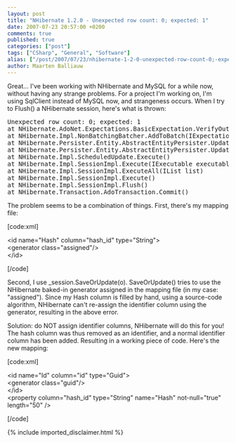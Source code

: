 ```yaml
---
layout: post
title: "NHibernate 1.2.0 - Unexpected row count: 0; expected: 1"
date: 2007-07-23 20:57:00 +0200
comments: true
published: true
categories: ["post"]
tags: ["CSharp", "General", "Software"]
alias: ["/post/2007/07/23/nhibernate-1-2-0-unexpected-row-count-0;-expected-1.aspx"]
author: Maarten Balliauw
---
```

<p>
Great... I&#39;ve been working with NHibernate and MySQL for a while now, without having any strange problems. For a project I&#39;m working on, I&#39;m using SqlClient instead of MySQL now, and strangeness occurs. When I try to Flush() a NHibernate session, here&#39;s what is thrown:
</p>
<pre>
Unexpected row count: 0; expected: 1
at NHibernate.AdoNet.Expectations.BasicExpectation.VerifyOutcomeNonBatched(Int32 rowCount, IDbCommand statement)
at&nbsp;NHibernate.Impl.NonBatchingBatcher.AddToBatch(IExpectation expectation)
at NHibernate.Persister.Entity.AbstractEntityPersister.Update(Object id, Object[] fields, Object[] oldFields, Boolean[] includeProperty, Int32 j, Object oldVersion, Object obj, SqlCommandInfo sql, ISessionImplementor session)
at NHibernate.Persister.Entity.AbstractEntityPersister.Update(Object id, Object[] fields, Int32[] dirtyFields, Boolean hasDirtyCollection, Object[] oldFields, Object oldVersion, Object obj, ISessionImplementor session)
at NHibernate.Impl.ScheduledUpdate.Execute()
at NHibernate.Impl.SessionImpl.Execute(IExecutable executable)
at NHibernate.Impl.SessionImpl.ExecuteAll(IList list)
at NHibernate.Impl.SessionImpl.Execute()
at NHibernate.Impl.SessionImpl.Flush()
at NHibernate.Transaction.AdoTransaction.Commit()
</pre>
<p>
The problem seems to be a combination of things. First, there&#39;s my mapping file:
</p>
<p>
[code:xml]
</p>
<p>
&lt;id name=&quot;Hash&quot; column=&quot;hash_id&quot; type=&quot;String&quot;&gt;<br />
&lt;generator class=&quot;assigned&quot;/&gt;<br />
&lt;/id&gt;
</p>
<p>
[/code]
</p>
<p>
Second, I use _session.SaveOrUpdate(o). SaveOrUpdate() tries to use the NHibernate baked-in generator assigned in the mapping file (in my case: &quot;assigned&quot;). Since&nbsp;my Hash column is filled by hand, using a source-code algorithm, NHibernate can&#39;t re-assign the identifier column using the generator, resulting in the above error.
</p>
<p>
Solution: do NOT assign identifier columns, NHibernate will do this for you! The hash column was thus removed as an identifier, and a normal identifier column has been added. Resulting in a working piece of code. Here&#39;s the new mapping:
</p>
<p>
[code:xml]
</p>
<p>
&lt;id name=&quot;Id&quot; column=&quot;id&quot; type=&quot;Guid&quot;&gt;<br />
&lt;generator class=&quot;guid&quot;/&gt;<br />
&lt;/id&gt;<br />
&lt;property column=&quot;hash_id&quot; type=&quot;String&quot; name=&quot;Hash&quot; not-null=&quot;true&quot; length=&quot;50&quot; /&gt;
</p>
<p>
[/code]
</p>

{% include imported_disclaimer.html %}
